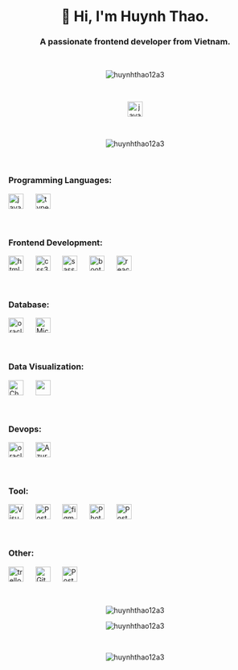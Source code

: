 <h1 align="center">👋 Hi, I'm Huynh Thao.</h1>
<h3 align="center">A passionate frontend developer from Vietnam.</h3>
&nbsp;
<p align="center"> <img src="https://komarev.com/ghpvc/?username=huynhthao12a3&label=Profile%20views&color=0e75b6&style=flat" alt="huynhthao12a3" /> </p>
&nbsp;
<p align="center"> <img src="https://img.shields.io/badge/Gmail-huynhthao12a3@gmail.com-4e5565?logo=gmail&logoColor=EA4335&color=ff69b4" alt="javascript" height="30"/></p>
&nbsp;
<p align="center"> <span href="#"><img src="https://github-profile-trophy.vercel.app/?username=huynhthao12a3" alt="huynhthao12a3" /></span> </p>

&nbsp;

<h3 align="left">Programming Languages:</h3>
<span > <img src="https://img.shields.io/badge/Javascript-4e5565?logo=javascript&logoColor=F7DF1E" alt="javascript" height="30"/> </span>
&nbsp;&nbsp;&nbsp;&nbsp; 
<span > <img src="https://img.shields.io/badge/Typescript-4e5565?logo=typescript&logoColor=3178C6" alt="typescript" height="30"/> </span>

&nbsp;

<h3 align="left">Frontend Development:</h3>
<span > <img src="https://img.shields.io/badge/HTML5-4e5565?logo=html5&logoColor=E34F26" alt="html5" height="30"/> </span>
&nbsp;&nbsp;&nbsp;&nbsp;
<span > <img src="https://img.shields.io/badge/CSS3-4e5565?logo=css3&logoColor=1572B6" alt="css3" height="30"/> </span>
&nbsp;&nbsp;&nbsp;&nbsp;
<span > <img src="https://img.shields.io/badge/SASS-4e5565?logo=sass&logoColor=CC6699" alt="sass" height="30"/> </span>
&nbsp;&nbsp;&nbsp;&nbsp;
<span > <img src="https://img.shields.io/badge/Bootstrap-4e5565?logo=bootstrap&logoColor=7952B3" alt="bootstrap" height="30"/> </span>
&nbsp;&nbsp;&nbsp;&nbsp;
<span > <img src="https://img.shields.io/badge/React-4e5565?logo=react&logoColor=61DAFB" alt="react" height="30"/> </span>

&nbsp;

<h3 align="left">Database:</h3>
<span > <img src="https://img.shields.io/badge/Oracle-4e5565?logo=oracle&logoColor=F80000" alt="oracle" height="30"/> </span>
&nbsp;&nbsp;&nbsp;&nbsp;
<span > <img src="https://img.shields.io/badge/Microsoft SQL Server-4e5565?logo=MicrosoftSQLServer&logoColor=CC2927" alt="Microsoft SQL Server" height="30"/> </span>

&nbsp;

<h3 align="left">Data Visualization:</h3>
<span > <img src="https://img.shields.io/badge/Chartjs-4e5565?logo=chart.js&logoColor=FF6384" alt="Chartjs" height="30"/> </span>
&nbsp;&nbsp;&nbsp;&nbsp;
<span > <img src='https://jscharting.com/static/img/logo.svg' height="30"/> </span>

&nbsp;

<h3 align="left">Devops:</h3>
<span > <img src="https://img.shields.io/badge/Jenkins-4e5565?logo=jenkins&logoColor=D24939" alt="oracle" height="30"/> </span>
&nbsp;&nbsp;&nbsp;&nbsp;
<span > <img src="https://img.shields.io/badge/Azure DevOps-4e5565?logo=AzureDevOps&logoColor=0078D7" alt="AzureDevOps" height="30"/> </span>

&nbsp;

<h3 align="left">Tool:</h3>
<span > <img src="https://img.shields.io/badge/Visual Studio Code-4e5565?logo=VisualStudioCode&logoColor=007ACC" alt="Visual Studio Code" height="30"/> </span>
&nbsp;&nbsp;&nbsp;&nbsp;
<span > <img src="https://img.shields.io/badge/Eclipse-4e5565?logo=EclipseIDE&logoColor=#C2255" alt="Postman" height="30"/> </span>
&nbsp;&nbsp;&nbsp;&nbsp;
<span > <img src="https://img.shields.io/badge/Figma-4e5565?logo=figma&logoColor=F24E1E" alt="figma" height="30"/> </span>
&nbsp;&nbsp;&nbsp;&nbsp;
<span > <img src="https://img.shields.io/badge/Photoshop-4e5565?logo=AdobePhotoshop&logoColor=31A8FF" alt="Photoshop" height="30"/> </span>
&nbsp;&nbsp;&nbsp;&nbsp;
<span > <img src="https://img.shields.io/badge/Postman-4e5565?logo=postman&logoColor=FF6C37" alt="Postman" height="30"/> </span>

&nbsp;

<h3 align="left">Other:</h3>
<span > <img src="https://img.shields.io/badge/Trello-4e5565?logo=trello&logoColor=0052CC" alt="trello" height="30"/> </span>
&nbsp;&nbsp;&nbsp;&nbsp;
<span > <img src="https://img.shields.io/badge/Git-4e5565?logo=git&logoColor=F05032" alt="Git" height="30"/> </span>
&nbsp;&nbsp;&nbsp;&nbsp;
<span > <img src="https://img.shields.io/badge/Wordpress-4e5565?logo=wordpress&logoColor=21759B" alt="Postman" height="30"/> </span>

&nbsp;

<p align="center"><img  src="https://github-readme-stats.vercel.app/api/top-langs?username=huynhthao12a3&show_icons=true&locale=en&layout=compact" alt="huynhthao12a3" /></p>

<p align="center"><img  src="https://github-readme-stats.vercel.app/api?username=huynhthao12a3&show_icons=true&locale=en" alt="huynhthao12a3" /></p>
&nbsp;
<p align="center"><img  src="https://github-readme-streak-stats.herokuapp.com/?user=huynhthao12a3&" alt="huynhthao12a3" /></p>
